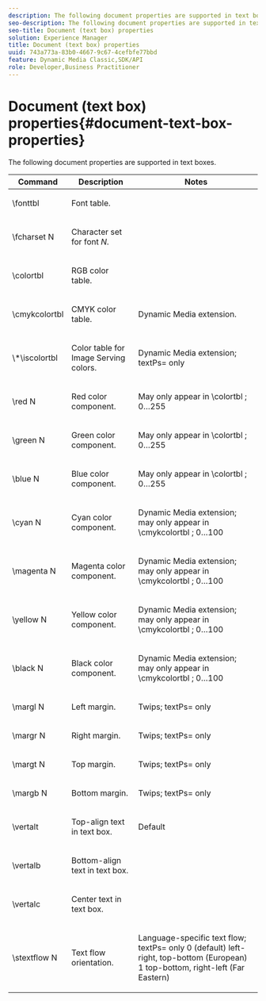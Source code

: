 ```yaml
---
description: The following document properties are supported in text boxes.
seo-description: The following document properties are supported in text boxes.
seo-title: Document (text box) properties
solution: Experience Manager
title: Document (text box) properties
uuid: 743a773a-83b0-4667-9c67-4cefbfe77bbd
feature: Dynamic Media Classic,SDK/API
role: Developer,Business Practitioner
---
```


# Document (text box) properties{#document-text-box-properties}

The following document properties are supported in text boxes.

<table id="table_8E1DF8E6BD894D7A9ACFC839918E2315"> 
 <thead> 
  <tr> 
   <th class="entry"> <b>Command</b> </th> 
   <th class="entry"> <b>Description</b> </th> 
   <th class="entry"> <b>Notes</b> </th> 
  </tr> 
 </thead>
 <tbody> 
  <tr> 
   <td> <span class="codeph"> \fonttbl </span> </td> 
   <td> <p>Font table. </p> </td> 
   <td> <p> </p> </td> 
  </tr> 
  <tr> 
   <td> <span class="codeph"> \fcharset <span class="varname"> N </span> </span> </td> 
   <td> <p>Character set for font <i>N</i>. </p> </td> 
   <td> <p> </p> </td> 
  </tr> 
  <tr> 
   <td> <span class="codeph"> \colortbl </span> </td> 
   <td> <p>RGB color table. </p> </td> 
   <td> <p> </p> </td> 
  </tr> 
  <tr> 
   <td> <span class="codeph"> \cmykcolortbl </span> </td> 
   <td> <p>CMYK color table. </p> </td> 
   <td> <p>Dynamic Media extension. </p> </td> 
  </tr> 
  <tr> 
   <td> <span class="codeph"> \*\iscolortbl </span> </td> 
   <td> <p>Color table for Image Serving colors. </p> </td> 
   <td> <p>Dynamic Media extension; <span class="codeph"> textPs= </span> only </p> </td> 
  </tr> 
  <tr> 
   <td> <span class="codeph"> \red <span class="varname"> N </span> </span> </td> 
   <td> <p>Red color component. </p> </td> 
   <td> <p>May only appear in <span class="codeph"> \colortbl </span>; 0…255 </p> </td> 
  </tr> 
  <tr> 
   <td> <span class="codeph"> \green <span class="varname"> N </span> </span> </td> 
   <td> <p>Green color component. </p> </td> 
   <td> <p>May only appear in <span class="codeph"> \colortbl </span>; 0…255 </p> </td> 
  </tr> 
  <tr> 
   <td> <span class="codeph"> \blue <span class="varname"> N </span> </span> </td> 
   <td> <p>Blue color component. </p> </td> 
   <td> <p>May only appear in <span class="codeph"> \colortbl </span>; 0…255 </p> </td> 
  </tr> 
  <tr> 
   <td> <span class="codeph"> \cyan <span class="varname"> N </span> </span> </td> 
   <td> <p>Cyan color component. </p> </td> 
   <td> <p>Dynamic Media extension; may only appear in <span class="codeph"> \cmykcolortbl </span>; 0…100 </p> </td> 
  </tr> 
  <tr> 
   <td> <span class="codeph"> \magenta <span class="varname"> N </span> </span> </td> 
   <td> <p>Magenta color component. </p> </td> 
   <td> <p>Dynamic Media extension; may only appear in <span class="codeph"> \cmykcolortbl </span>; 0…100 </p> </td> 
  </tr> 
  <tr> 
   <td> <span class="codeph"> \yellow <span class="varname"> N </span> </span> </td> 
   <td> <p>Yellow color component. </p> </td> 
   <td> <p>Dynamic Media extension; may only appear in <span class="codeph"> \cmykcolortbl </span>; 0…100 </p> </td> 
  </tr> 
  <tr> 
   <td> <span class="codeph"> \black <span class="varname"> N </span> </span> </td> 
   <td> <p>Black color component. </p> </td> 
   <td> <p>Dynamic Media extension; may only appear in <span class="codeph"> \cmykcolortbl </span>; 0…100 </p> </td> 
  </tr> 
  <tr> 
   <td> <span class="codeph"> \margl <span class="varname"> N </span> </span> </td> 
   <td> <p>Left margin. </p> </td> 
   <td> <p>Twips; <span class="codeph"> textPs= </span> only </p> </td> 
  </tr> 
  <tr> 
   <td> <span class="codeph"> \margr <span class="varname"> N </span> </span> </td> 
   <td> <p>Right margin. </p> </td> 
   <td> <p>Twips; <span class="codeph"> textPs= </span> only </p> </td> 
  </tr> 
  <tr> 
   <td> <span class="codeph"> \margt <span class="varname"> N </span> </span> </td> 
   <td> <p>Top margin. </p> </td> 
   <td> <p>Twips; <span class="codeph"> textPs= </span> only </p> </td> 
  </tr> 
  <tr> 
   <td> <span class="codeph"> \margb <span class="varname"> N </span> </span> </td> 
   <td> <p>Bottom margin. </p> </td> 
   <td> <p>Twips; <span class="codeph"> textPs= </span> only </p> </td> 
  </tr> 
  <tr> 
   <td> <span class="codeph"> \vertalt </span> </td> 
   <td> <p>Top-align text in text box. </p> </td> 
   <td> <p>Default </p> </td> 
  </tr> 
  <tr> 
   <td> <span class="codeph"> \vertalb </span> </td> 
   <td> <p>Bottom-align text in text box. </p> </td> 
   <td> <p> </p> </td> 
  </tr> 
  <tr> 
   <td> <span class="codeph"> \vertalc </span> </td> 
   <td> <p>Center text in text box. </p> </td> 
   <td> <p> </p> </td> 
  </tr> 
  <tr> 
   <td> <span class="codeph"> \stextflow <span class="varname"> N </span> </span> </td> 
   <td> <p>Text flow orientation. </p> </td> 
   <td> <p>Language-specific text flow; <span class="codeph"> textPs= </span> only 0 (default) left-right, top-bottom (European) 1 top-bottom, right-left (Far Eastern) </p> </td> 
  </tr> 
 </tbody> 
</table>

